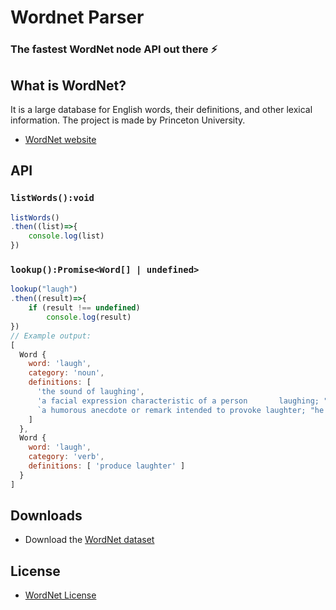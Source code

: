 # Wordnet Parser

### The fastest WordNet node API out there ⚡

## What is WordNet?
It is a large database for English words, their definitions, and other lexical information. The project is made by Princeton University.

- [WordNet website](https://wordnet.princeton.edu/)

## API

### `listWords():void`
```js
listWords()
.then((list)=>{
    console.log(list)
})
```
### `lookup():Promise<Word[] | undefined>`
```js
lookup("laugh")
.then((result)=>{
    if (result !== undefined)
        console.log(result)
})
// Example output:
[
  Word {
    word: 'laugh',
    category: 'noun',
    definitions: [
      'the sound of laughing',
      'a facial expression characteristic of a person       laughing; "his face wrinkled in a silent laugh of derision"',
      `a humorous anecdote or remark intended to provoke laughter; "he told a very funny joke"; "he knows a million gags"; "thanks for the laugh"; "he laughed unpleasantly at his own jest"; "even a schoolboy's jape is supposed to have some ascertainable point"`
    ]
  },
  Word {
    word: 'laugh',
    category: 'verb',
    definitions: [ 'produce laughter' ]
  }
]
```
## Downloads
- Download the [WordNet dataset](https://wordnet.princeton.edu/download/current-version)

## License
- [WordNet License](https://wordnet.princeton.edu/license-and-commercial-use)